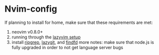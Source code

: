 # Nvim-config
If planning to install for home, make sure that these requirements are met:
1. neovim v0.8.0+
2. running through the [lazyvim setup](https://www.lazyvim.org/installation)
3. install [ripgrep](https://github.com/BurntSushi/ripgrep#installation), [lazygit](https://github.com/jesseduffield/lazygit#installation), and [findfd](https://github.com/sharkdp/fd)
more notes: make sure that node.js is fully upgraded in order to not get language server bugs
